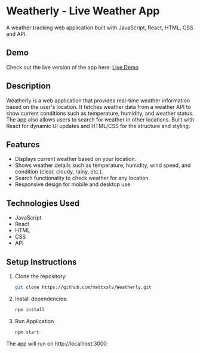 # Weatherly - Live Weather App
A  weather tracking web application built with JavaScript, React, HTML, CSS and API.

## Demo
Check out the live version of the app here: [Live Demo](https://Weatherly-silva.netlify.app/)


## Description
Weatherly is a web application that provides real-time weather information based on the user's location. It fetches weather data from a weather API to show current conditions such as temperature, humidity, and weather status. The app also allows users to search for weather in other locations. Built with React for dynamic UI updates and HTML/CSS for the structure and styling.

## Features
- Displays current weather based on your location.
- Shows weather details such as temperature, humidity, wind speed, and condition (clear, cloudy, rainy, etc.).
- Search functionality to check weather for any location.
- Responsive design for mobile and desktop use.

## Technologies Used
- JavaScript
- React
- HTML
- CSS
- API

## Setup Instructions
1. Clone the repository:
   ```bash
   git clone https://github.com/mattxslv/Weatherly.git
   
2. Install dependencies:
   ```bash
   npm install
3. Run Application
     ```bash
    npm start
The app will run on http://localhost:3000

   
